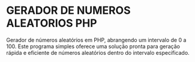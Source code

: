 # GERADOR DE NUMEROS ALEATORIOS PHP
 Gerador de números aleatórios em PHP, abrangendo um intervalo de 0 a 100. Este programa simples oferece uma solução pronta para geração rápida e eficiente de números aleatórios dentro do intervalo especificado.
